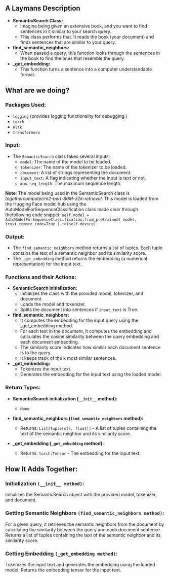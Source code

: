 ## A Laymans Description

- **SemanticSearch Class:**
  - Imagine being given an extensive book, and you want to find sentences in it similar to your search query.
  - This class performs that. It reads the book (your document) and finds sentences that are similar to your query.
- **find_semantic_neighbors:**
  - When passed a query, this function looks through the sentences in the book to find the ones that resemble the query.
- **_get_embedding:**
  - This function turns a sentence into a computer understandable format.

## What are we doing?

### Packages Used:
- `logging` (provides logging functionality for debugging.)
- `torch`
- `nltk`
- `transformers`

### Input:

- The `SemanticSearch` class takes several inputs:
  - `model`: The name of the model to be loaded.
  - `tokenizer`: The name of the tokenizer to be loaded.
  - `document`: A list of strings representing the document.
  - `input_text`: A flag indicating whether the input is text or not.
  - `max_seq_length`: The maximum sequence length.
 
**Note**: The model being used in the SemanticSearch class is *togethercomputer/m2-bert-80M-32k-retrieval*. This model is loaded from the Hugging Face model hub using the AutoModelForSequenceClassification class made clear through thefollowing code snippet:
`self.model = AutoModelForSequenceClassification.from_pretrained(
    model, trust_remote_code=True
).to(self.device)
`

### Output:

- The `find_semantic_neighbors` method returns a list of tuples. Each tuple contains the text of a semantic neighbor and its similarity score.
- The `_get_embedding` method returns the embedding (a numerical representation) for the input text.


### Functions and their Actions:

- **SemanticSearch initialization:**
  - Initializes the class with the provided model, tokenizer, and document.
  - Loads the model and tokenizer.
  - Splits the document into sentences if `input_text` is True.
- **find_semantic_neighbors:**
  - It computes the embedding for the input query using the _get_embedding method.
  - For each text in the document, it computes the embedding and calculates the cosine similarity between the query embedding and each document embedding.
  - The similarity score indicates how similar each document sentence is to the query.
  - It keeps track of the k most similar sentences.
- **_get_embedding:**
  - Tokenizes the input text.
  - Generates the embedding for the input text using the loaded model.

### Return Types:

- **SemanticSearch initialization (`__init__` method):**
  - `None`

- **find_semantic_neighbors (`find_semantic_neighbors` method):**
  - Returns: `List[Tuple[str, float]]` - A list of tuples containing the text of the semantic neighbor and its similarity score.

- **_get_embedding (`_get_embedding` method):**
  - Returns: `torch.Tensor` - The embedding for the input text.
 
## How It Adds Together:

### Initialization `(__init__ method)`:
Initializes the SemanticSearch object with the provided model, tokenizer, and document.

### Getting Semantic Neighbors `(find_semantic_neighbors method)`:
For a given query, it retrieves the semantic neighbors from the document by calculating the similarity between the query and each document sentence.
Returns a list of tuples containing the text of the semantic neighbor and its similarity score.

### Getting Embedding `(_get_embedding method)`:
Tokenizes the input text and generates the embedding using the loaded model.
Returns the embedding tensor for the input text.
